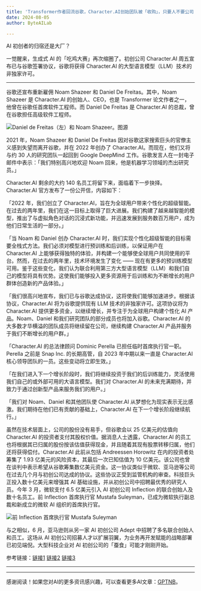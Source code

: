```yaml
---
title: 'Transformer作者回流谷歌，Character.AI创始团队被「收购」，只要人不要公司'
date: 2024-08-05
author: ByteAILab

---
```


AI 初创者的归宿还是大厂？

一觉醒来，生成式 AI 的「吃鸡大赛」再次缩圈了。初创公司 Character.AI 周五宣布已与谷歌签署协议，谷歌将获得 Character.AI 的大型语言模型（LLM）技术的非独家许可。

---
谷歌还宣布重新雇佣 Noam Shazeer 和 Daniel De Freitas。其中，Noam Shazeer 是 Character.AI 的创始人、CEO，也是 Transformer 论文作者之一，他曾在谷歌任首席软件工程师。而 Daniel De Freitas 是 Character.AI 的总裁，曾在谷歌担任高级软件工程师。

![Daniel de Freitas（左）和 Noam Shazeer。图源](https://mmbiz.qpic.cn/sz_mmbiz_png/KmXPKA19gW9mwicgaeiax7meeicpEQClPKrsYvzF6sW2UGibiabItP5sHAK9UF1zwvnaGc6IQlFezYCEmbdrFZPhicaQ/640?wx_fmt=png&amp;from=appmsg)

2021 年，Noam Shazeer 和 Daniel De Freitas 因对谷歌这家搜索巨头的官僚主义感到失望而离开谷歌，并在 2022 年创办了 Character.AI。而现在，他们又将与约 30 人的研究团队一起回到 Google DeepMind 工作。谷歌发言人在一封电子邮件中表示：「我们特别高兴地欢迎 Noam 回来，他是机器学习领域的杰出研究员。」

Character.AI 剩余的大约 140 名员工将留下来，面临着下一步抉择。Character.AI 官方发布了一份公开信，内容如下：

「2022 年，我们创立了 Character.AI，旨在为全球用户带来个性化的超级智能。在过去的两年里，我们在这一目标上取得了巨大进展。我们构建了越来越智能的模型，推出了与虚拟角色对话的沉浸式新功能，并迅速发展到服务数百万用户，成为他们日常生活的一部分。」

「当 Noam 和 Daniel 创办 Character.AI 时，我们实现个性化超级智能的目标需要全栈式方法。我们必须对模型进行预训练和后训练，以保证用户在 Character.AI 上能够获得独特的体验，并构建一个能够使全球用户共同使用的平台。然而，在过去的两年里，技术环境发生了变化 —— 现在有更多的预训练模型可用。鉴于这些变化，我们认为联合利用第三方大型语言模型（LLM）和我们自己的模型将具有优势。这使我们能够投入更多资源用于后训练和为不断增长的用户群体创造新的产品体验。」

「我们很高兴地宣布，我们已与谷歌达成协议，这将使我们能够加速进步。根据该协议，Character.AI 将为谷歌提供现有 LLM 技术的非独家许可。这项协议将为 Character.AI 提供更多资金，以继续增长，并专注于为全球用户构建个性化 AI 产品。Noam、Daniel 和我们研究团队的部分成员也将加入谷歌。Character.AI 的大多数才华横溢的团队成员将继续留在公司，继续构建 Character.AI 产品并服务于我们不断增长的用户群。」

「Character.AI 的总法律顾问 Dominic Perella 已担任临时首席执行官一职。Perella 之前是 Snap Inc. 的长期高管，自 2023 年中期以来一直是 Character.AI 核心领导团队的一员。这些变动将立即生效。」

「在我们进入下一个增长阶段时，我们将继续投资于我们的后训练能力，灵活使用我们自己的或外部可用的大语言模型。我们对 Character.AI 的未来充满期待，并致力于通过创新型产品来服务我们的用户。」

「我们对 Noam、Daniel 和其他团队使 Character.AI 从梦想化为现实表示无比感激。我们期待在他们已有贡献的基础上，Character.AI 在下一个增长阶段继续航行。」

虽然在技术层面上，公司的股份没有易手，但谷歌会以 25 亿美元的估值向 Character.AI 的投资者支付其股权价值。据消息人士透露，Character.AI 的员工也将根据其已归属的股份按该估值获得现金，并且随着其现有股票转移归属，他们还将获得偿付。Character.AI 此前从包括 Andreessen Horowitz 在内的投资者处筹集了 1.93 亿美元的风险资本，其最后一次已知估值为 10 亿美元。该公司也曾在谈判中表示希望从谷歌筹集数亿美元资金。这一协议类似于微软、亚马逊等公司在过去几个月与初创公司达成的协议。这些协议正受到监管机构的审查。科技巨头正投入数十亿美元来增强其 AI 基础设施，并从初创公司中招聘最优秀的研究人员。今年 3 月，微软支付 6.5 亿美元引入 AI 初创公司 Inflection 的联合创始人及数十名员工。前 Inflection 首席执行官 Mustafa Suleyman，已成为微软执行副总裁和新成立的微软 AI 组织的首席执行官。

![前 Inflection 首席执行官 Mustafa Suleyman](https://mmbiz.qpic.cn/sz_mmbiz_png/KmXPKA19gW9mwicgaeiax7meeicpEQClPKrMabJIwdHfdibicYDvwrLQe1BMd9dRjIz4zKVQQIwyFaYVFs4YqywpNyQ/640?wx_fmt=png&amp;from=appmsg)

与之相似，6 月，亚马逊则从另一家 AI 初创公司 Adept 中招聘了多名联合创始人和员工。这场从 AI 初创公司招募人才以扩展羽翼，为业务再开发赋能的战略部署已初见端倪。大型科技企业对 AI 初创公司的「蚕食」可能才刚刚开始。

参考链接：[链接1](https://www.theverge.com/2024/8/2/24212348/google-hires-character-ai-noam-shazeer) [链接2](https://www.reuters.com/technology/artificial-intelligence/google-hires-characterai-cofounders-licenses-its-models-information-reports-2024-08-02/) [链接3](https://blog.character.ai/our-next-phase-of-growth/)

---
---
感谢阅读！如果您对AI的更多资讯感兴趣，可以查看更多AI文章：[GPTNB](https://gptnb.com)。